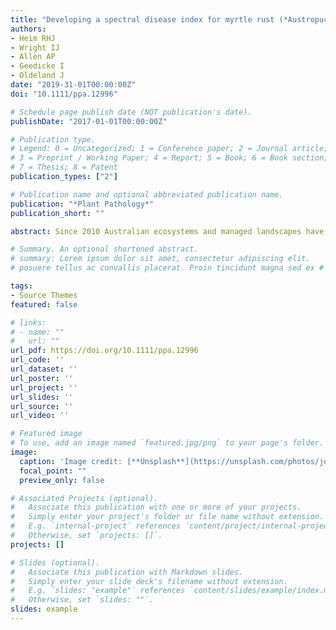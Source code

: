 ```yaml
---
title: "Developing a spectral disease index for myrtle rust (*Austropuccinia psidii*) "
authors:
- Heim RHJ
- Wright IJ
- Allen AP
- Geedicke I
- Oldeland J
date: "2019-31-01T00:00:00Z"
doi: "10.1111/ppa.12996"

# Schedule page publish date (NOT publication's date).
publishDate: "2017-01-01T00:00:00Z"

# Publication type.
# Legend: 0 = Uncategorized; 1 = Conference paper; 2 = Journal article;
# 3 = Preprint / Working Paper; 4 = Report; 5 = Book; 6 = Book section;
# 7 = Thesis; 8 = Patent
publication_types: ["2"]

# Publication name and optional abbreviated publication name.
publication: "*Plant Pathology*"
publication_short: ""

abstract: Since 2010 Australian ecosystems and managed landscapes have been severely threatened by the invasive fungal pathogen Austropuccinia psidii. Detecting and monitoring disease outbreaks is currently only possible by human assessors, which is slow and labour intensive. Over the last 25 years, spectral vegetation indices (SVIs) have been designed to assess variation in biochemical or biophysical traits of vegetation. However, diagnosis of individual diseases based on classical SVIs is currently not possible because they lack disease specificity. Here, a novel spectral disease index (SDI), the lemon myrtle–myrtle rust index (LMMR), has been developed. The index was designed from hyperspectral leaf‐clip data collected at a lemon myrtle plantation in New South Wales, Australia. A total of 236 fungicide‐treated (disease free) and 228 untreated (diseased) lemon myrtle leaves were sampled and a random forest classifier was used to show that the LMMR discriminates those classes with an overall accuracy of 90%. Compared to three classical SVIs (PRI, MCARI, NBNDVI), commonly applied for stress detection, the LMMR clearly improved classification accuracies (58%, 67%, 60%, respectively). If the LMMR can be validated on independent datasets from similar and different host species, it could enable land managers to reduce disease impact by earlier control. There might also be potential to collect useful data for epidemiology models. Calculating the LMMR based on hyperspectral data collected from aerial platforms (e.g. drones) would allow for rapid and high‐capacity screening for disease outbreaks.

# Summary. An optional shortened abstract.
# summary: Lorem ipsum dolor sit amet, consectetur adipiscing elit. 
# posuere tellus ac convallis placerat. Proin tincidunt magna sed ex # sollicitudin condimentum.

tags:
- Source Themes
featured: false

# links:
# - name: ""
#   url: ""
url_pdf: https://doi.org/10.1111/ppa.12996
url_code: ''
url_dataset: ''
url_poster: ''
url_project: ''
url_slides: ''
url_source: ''
url_video: ''

# Featured image
# To use, add an image named `featured.jpg/png` to your page's folder.
image:
  caption: 'Image credit: [**Unsplash**](https://unsplash.com/photos/jdD8gXaTZsc)'
  focal_point: ""
  preview_only: false

# Associated Projects (optional).
#   Associate this publication with one or more of your projects.
#   Simply enter your project's folder or file name without extension.
#   E.g. `internal-project` references `content/project/internal-project/index.md`.
#   Otherwise, set `projects: []`.
projects: []

# Slides (optional).
#   Associate this publication with Markdown slides.
#   Simply enter your slide deck's filename without extension.
#   E.g. `slides: "example"` references `content/slides/example/index.md`.
#   Otherwise, set `slides: ""`.
slides: example
---
```

